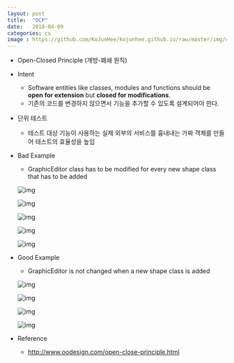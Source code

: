```yaml
---
layout: post
title:  "OCP"
date:   2018-04-09
categories: cs
image : https://github.com/KoJunHee/kojunhee.github.io/raw/master/img/cs_img.jpg
---
```


- Open-Closed Principle (개방-폐쇄 원칙)
- Intent
  - Software entities like classes, modules and functions should be **open for extension** but **closed for modifications**.
  - 기존의 코드를 변경하지 않으면서 기능을 추가할 수 있도록 설계되어야 한다.
- 단위 테스트
  - 테스트 대상 기능이 사용하는 실제 외부의 서비스를 흉내내는 가짜 객체를 만들어 테스트의 효율성을 높임


- Bad Example

  - GraphicEditor class has to be modified for every new shape class that has to be added

  ![img](https://github.com/KoJunHee/kojunhee.github.io/raw/master/img/ocp01.png)

  ![img](https://github.com/KoJunHee/kojunhee.github.io/raw/master/img/op011.png)

  ![img](https://github.com/KoJunHee/kojunhee.github.io/raw/master/img/op022.png)

  ![img](https://github.com/KoJunHee/kojunhee.github.io/raw/master/img/op033.png)

  ![img](https://github.com/KoJunHee/kojunhee.github.io/raw/master/img/op044.png)

- Good Example

  - GraphicEditor is not changed when a new shape class is added

  ![img](https://github.com/KoJunHee/kojunhee.github.io/raw/master/img/ocp03.png)

  ![img](https://github.com/KoJunHee/kojunhee.github.io/raw/master/img/op055.png)

  ![img](https://github.com/KoJunHee/kojunhee.github.io/raw/master/img/op066.png)

  ![img](https://github.com/KoJunHee/kojunhee.github.io/raw/master/img/op077.png)


- Reference
  - <http://www.oodesign.com/open-close-principle.html>





